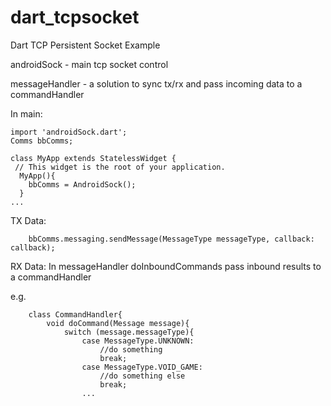 # dart_tcpsocket
Dart TCP Persistent Socket Example 

androidSock - main tcp socket control

messageHandler - a solution to sync tx/rx and pass incoming data to a commandHandler

In main:

    import 'androidSock.dart';
    Comms bbComms; 

    class MyApp extends StatelessWidget {
     // This widget is the root of your application.
      MyApp(){
        bbComms = AndroidSock();
      }
    ...

TX Data:
        
        bbComms.messaging.sendMessage(MessageType messageType, callback: callback);
        
RX Data:
In messageHandler doInboundCommands
pass inbound results to a commandHandler 

e.g.

        class CommandHandler{
            void doCommand(Message message){
                switch (message.messageType){
                    case MessageType.UNKNOWN:
                        //do something
                        break;
                    case MessageType.VOID_GAME:
                        //do something else
                        break;
                    ...

